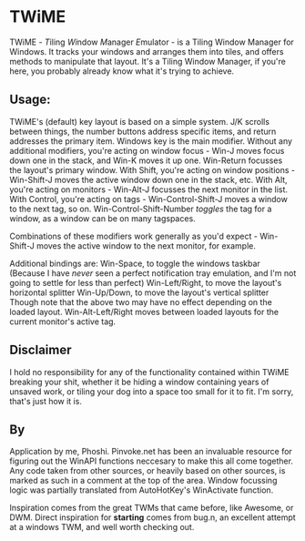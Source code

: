 TWiME
=====

TWiME - *T*iling *Wi*ndow *M*anager *E*mulator - is a Tiling Window Manager for Windows. It tracks your windows and arranges them into tiles, and offers methods to
manipulate that layout. It's a Tiling Window Manager, if you're here, you probably already know what it's trying to achieve.

Usage:
------
TWiME's (default) key layout is based on a simple system. J/K scrolls between things, the number buttons address specific items, and return addresses the primary item.
Windows key is the main modifier.
Without any additional modifiers, you're acting on window focus - Win-J moves focus down one in the stack, and Win-K moves it up one. Win-Return focusses the layout's primary window.
With Shift, you're acting on window positions - Win-Shift-J moves the active window down one in the stack, etc.
With Alt, you're acting on monitors - Win-Alt-J focusses the next monitor in the list.
With Control, you're acting on tags - Win-Control-Shift-J moves a window to the next tag, so on. Win-Control-Shift-Number *toggles* the tag for a window, as a window can be on 
many tagspaces.

Combinations of these modifiers work generally as you'd expect - Win-Shift-J moves the active window to the next monitor, for example.

Additional bindings are:
Win-Space, to toggle the windows taskbar (Because I have *never* seen a perfect notification tray emulation, and I'm not going to settle for less than perfect)
Win-Left/Right, to move the layout's horizontal splitter
Win-Up/Down, to move the layout's vertical splitter
Though note that the above two may have no effect depending on the loaded layout.
Win-Alt-Left/Right moves between loaded layouts for the current monitor's active tag.

Disclaimer
----------
I hold no responsibility for any of the functionality contained within TWiME breaking your shit, whether it be hiding a window containing years of unsaved work, or tiling your dog into a space too small for it to fit.
I'm sorry, that's just how it is.

By
--
Application by me, Phoshi. 
Pinvoke.net has been an invaluable resource for figuring out the WinAPI functions neccesary to make this all come together.
Any code taken from other sources, or heavily based on other sources, is marked as such in a comment at the top of the area.
Window focussing logic was partially translated from AutoHotKey's WinActivate function.

Inspiration comes from the great TWMs that came before, like Awesome, or DWM. Direct inspiration for **starting** comes from bug.n, an excellent attempt at a windows TWM, and well worth checking out.
